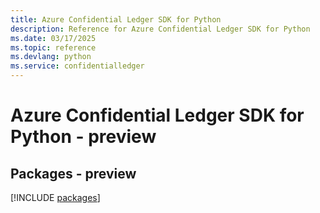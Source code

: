 ```yaml
---
title: Azure Confidential Ledger SDK for Python
description: Reference for Azure Confidential Ledger SDK for Python
ms.date: 03/17/2025
ms.topic: reference
ms.devlang: python
ms.service: confidentialledger
---
```

# Azure Confidential Ledger SDK for Python - preview
## Packages - preview
[!INCLUDE [packages](confidential-ledger-index.md)]